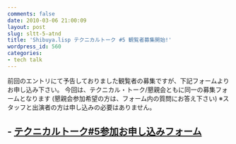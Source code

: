 ```yaml
---
comments: false
date: 2010-03-06 21:00:09
layout: post
slug: sltt-5-atnd
title: 'Shibuya.lisp テクニカルトーク #5 観覧者募集開始!'
wordpress_id: 560
categories:
- tech talk
---
```


前回のエントリにて予告しておりました観覧者の募集ですが、下記フォームよりお申し込み下さい。
今回は、テクニカル・トーク/懇親会ともに同一の募集フォームとなります
(懇親会参加希望の方は、フォーム内の質問にお答え下さい)
※スタッフと出演者の方は申し込みの必要はありません。


## - [テクニカルトーク#5参加お申し込みフォーム](http://atnd.org/events/3499)
